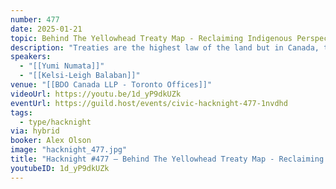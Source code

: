 ```yaml
---
number: 477
date: 2025-01-21
topic: Behind The Yellowhead Treaty Map - Reclaiming Indigenous Perspectives on Treaties in Canada
description: "Treaties are the highest law of the land but in Canada, their histories are often erased or mal-interpreted in order to facilitate the ongoing material dispossession of Indigenous peoples.\nThe Yellowhead Treaty Map is an intervention, an accessible introduction to Indigenous perspectives on treaties, illuminating real and often obscured obligations and relationalities in Canada.\nJoin two Treaty Map producers for a short presentation on how and why the map was conceptualized and developed.\nhttps://treatymap.yellowheadinstitute.org/map/ \nhttps://yellowheadinstitute.org"
speakers:
  - "[[Yumi Numata]]"
  - "[[Kelsi-Leigh Balaban]]"
venue: "[[BDO Canada LLP - Toronto Offices]]"
videoUrl: https://youtu.be/1d_yP9dkUZk
eventUrl: https://guild.host/events/civic-hacknight-477-1nvdhd
tags:
  - type/hacknight
via: hybrid
booker: Alex Olson
image: "hacknight_477.jpg"
title: "Hacknight #477 – Behind The Yellowhead Treaty Map - Reclaiming Indigenous Perspectives on Treaties in Canada"
youtubeID: 1d_yP9dkUZk
---
```


